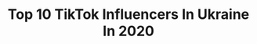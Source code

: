 ---
title: Top 10 TikTok Influencers In Ukraine In 2020
description: >-
  Find top TikTok influencers in Ukraine in 2020. Most popular hashtags: #coronavirus #girlpower #curly #scorpio.
platform: TikTok
profiles:
  - username: "usp.dj"
    fullname: >-
      Usp.dj
    location: "Ukraine"
    followers: 129251
    engagement: 2128
    commentsToLikes: 0.061061
    id: ckadahv8wihmy0i78dpvn1f5d
    verified: false
    hashtags: "#coronavirus"
  - username: "k1sses_ss"
    fullname: >-
      KISSES
    location: "Ukraine"
    followers: 4074
    engagement: 2098
    commentsToLikes: 0.215956
    id: ckacwdwkus3cc0i78kntkipob
    verified: false
    hashtags: "#mogg"
  - username: "kseniiameow"
    fullname: >-
      ксенон👁👁
    location: "Ukraine"
    followers: 4094
    engagement: 1979
    commentsToLikes: 0.120816
    id: ckajbi981nty60i78yoj6l38a
    verified: false
    hashtags: ""
  - username: "_tuzik_228"
    fullname: >-
      Хом'як кузя
    location: "Ukraine"
    followers: 5300
    engagement: 1960
    commentsToLikes: 0.135491
    id: ckad71rwr22pt0i788qhvtihw
    verified: false
    hashtags: "#duet"
  - username: "mrmndvd"
    fullname: >-
      Mrmn
    location: "Ukraine"
    followers: 6161
    engagement: 1834
    commentsToLikes: 0.064148
    id: ckacsmmwfasq40i78qop09f56
    verified: false
    hashtags: "#repost, #girlpower, #makeup, #cosmetics"
  - username: "_payton_m._"
    fullname: >-
      Fan Payton♥️✨
    location: "Ukraine"
    followers: 61226
    engagement: 1904
    commentsToLikes: 0.047870
    id: cka0h1rmk74ag0i78pv6nsfea
    verified: false
    hashtags: "#ily, #americanboy"
  - username: "den4k_bs_228"
    fullname: >-
      ⒹⒺⓃ④Ⓚ
    location: "Ukraine"
    followers: 5744
    engagement: 1751
    commentsToLikes: 0.118221
    id: ckajax9uxl1ys0i78gti1c3j5
    verified: false
    hashtags: "#16, #andy"
  - username: "tako.tako.4"
    fullname: >-
      Tako.Tako.
    location: "Ukraine"
    followers: 20038
    engagement: 1743
    commentsToLikes: 0.152538
    id: cka9qokb389wy0i78x1znc4ti
    verified: false
    hashtags: "#fortnite, #zoom, #discord, #fortntie"
  - username: "twi4ch_inst_video"
    fullname: >-
      Видео с твоей инсты
    location: "Ukraine"
    followers: 5984
    engagement: 1735
    commentsToLikes: 0.106067
    id: ckad3qfpblqjc0i78mydjobbb
    verified: false
    hashtags: "#bmw, #instagram, #coronavirus, #love"
  - username: "devochca_is_ada28"
    fullname: >-
      🌿булочка с корицей
    location: "Ukraine"
    followers: 2117
    engagement: 2343
    commentsToLikes: 0.065918
    id: ckae1cwgno2zx0i78sa72h0a4
    verified: false
    hashtags: "#paytonmoormeier"
---